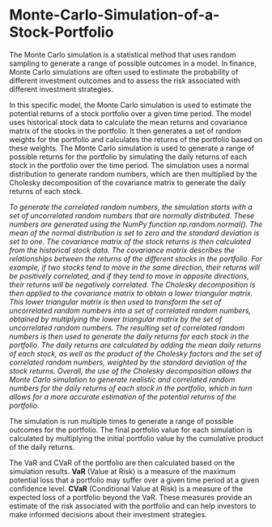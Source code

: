 # Monte-Carlo-Simulation-of-a-Stock-Portfolio
The Monte Carlo simulation is a statistical method that uses random sampling to generate a range of possible outcomes in a model. In finance, Monte Carlo simulations are often used to estimate the probability of different investment outcomes and to assess the risk associated with different investment strategies.

In this specific model, the Monte Carlo simulation is used to estimate the potential returns of a stock portfolio over a given time period. The model uses historical stock data to calculate the mean returns and covariance matrix of the stocks in the portfolio. It then generates a set of random weights for the portfolio and calculates the returns of the portfolio based on these weights. The Monte Carlo simulation is used to generate a range of possible returns for the portfolio by simulating the daily returns of each stock in the portfolio over the time period. The simulation uses a normal distribution to generate random numbers, which are then multiplied by the Cholesky decomposition of the covariance matrix to generate the daily returns of each stock.

*To generate the correlated random numbers, the simulation starts with a set of uncorrelated random numbers that are normally distributed. These numbers are generated using the NumPy function np.random.normal(). The mean of the normal distribution is set to zero and the standard deviation is set to one. 
The covariance matrix of the stock returns is then calculated from the historical stock data. The covariance matrix describes the relationships between the returns of the different stocks in the portfolio. For example, if two stocks tend to move in the same direction, their returns will be positively correlated, and if they tend to move in opposite directions, their returns will be negatively correlated.
The Cholesky decomposition is then applied to the covariance matrix to obtain a lower triangular matrix. This lower triangular matrix is then used to transform the set of uncorrelated random numbers into a set of correlated random numbers, obtained by multiplying the lower triangular matrix by the set of uncorrelated random numbers.
The resulting set of correlated random numbers is then used to generate the daily returns for each stock in the portfolio. The daily returns are calculated by adding the mean daily returns of each stock, as well as the product of the Cholesky factors and the set of correlated random numbers, weighted by the standard deviation of the stock returns.
Overall, the use of the Cholesky decomposition allows the Monte Carlo simulation to generate realistic and correlated random numbers for the daily returns of each stock in the portfolio, which in turn allows for a more accurate estimation of the potential returns of the portfolio.*

The simulation is run multiple times to generate a range of possible outcomes for the portfolio. The final portfolio value for each simulation is calculated by multiplying the initial portfolio value by the cumulative product of the daily returns.

The VaR and CVaR of the portfolio are then calculated based on the simulation results. **VaR** (Value at Risk) is a measure of the maximum potential loss that a portfolio may suffer over a given time period at a given confidence level. **CVaR** (Conditional Value at Risk) is a measure of the expected loss of a portfolio beyond the VaR. These measures provide an estimate of the risk associated with the portfolio and can help investors to make informed decisions about their investment strategies.
